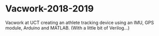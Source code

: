 # Vacwork-2018-2019
Vacwork at UCT creating an athlete tracking device using an IMU, GPS module, Arduino and MATLAB. (With a little bit of Verilog...)
